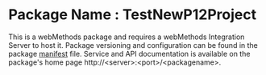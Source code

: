 # Package Name : TestNewP12Project
This is a webMethods package and requires a webMethods Integration Server to host it. Package versioning and configuration can be found in the package [manifest](./TestNewP12Project/manifest.v3) file. Service and API documentation is available on the package's home page http://&lt;server&gt;:&lt;port&gt;/&lt;packagename>.